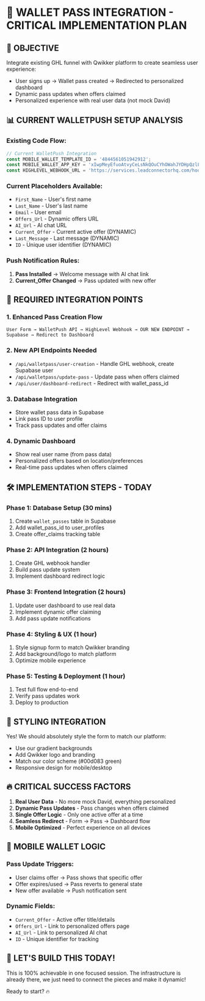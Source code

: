# 🎫 WALLET PASS INTEGRATION - CRITICAL IMPLEMENTATION PLAN

## 🎯 OBJECTIVE
Integrate existing GHL funnel with Qwikker platform to create seamless user experience:
- User signs up → Wallet pass created → Redirected to personalized dashboard
- Dynamic pass updates when offers claimed
- Personalized experience with real user data (not mock David)

## 📊 CURRENT WALLETPUSH SETUP ANALYSIS

### Existing Code Flow:
```javascript
// Current WalletPush Integration
const MOBILE_WALLET_TEMPLATE_ID = '4844561051942912';
const MOBILE_WALLET_APP_KEY = 'xIwpMeyEfuoAtvyCeLsNkQOuCYhOWahJYDHpQzlLfJbFWhptwLhArihcLcBCfpmF';
const HIGHLEVEL_WEBHOOK_URL = 'https://services.leadconnectorhq.com/hooks/IkBldqzvQG4XkoSxkCq8/webhook-trigger/h830Xao6D2o90210ROqj';
```

### Current Placeholders Available:
- `First_Name` - User's first name
- `Last_Name` - User's last name  
- `Email` - User email
- `Offers_Url` - Dynamic offers URL
- `AI_Url` - AI chat URL
- `Current_Offer` - Current active offer (DYNAMIC)
- `Last_Message` - Last message (DYNAMIC)
- `ID` - Unique user identifier (DYNAMIC)

### Push Notification Rules:
1. **Pass Installed** → Welcome message with AI chat link
2. **Current_Offer Changed** → Pass updated with new offer

## 🔄 REQUIRED INTEGRATION POINTS

### 1. **Enhanced Pass Creation Flow**
```
User Form → WalletPush API → HighLevel Webhook → OUR NEW ENDPOINT → Supabase → Redirect to Dashboard
```

### 2. **New API Endpoints Needed**
- `/api/walletpass/user-creation` - Handle GHL webhook, create Supabase user
- `/api/walletpass/update-pass` - Update pass when offers claimed
- `/api/user/dashboard-redirect` - Redirect with wallet_pass_id

### 3. **Database Integration**
- Store wallet pass data in Supabase
- Link pass ID to user profile
- Track pass updates and offer claims

### 4. **Dynamic Dashboard**
- Show real user name (from pass data)
- Personalized offers based on location/preferences
- Real-time pass updates when offers claimed

## 🛠 IMPLEMENTATION STEPS - TODAY

### Phase 1: Database Setup (30 mins)
1. Create `wallet_passes` table in Supabase
2. Add wallet_pass_id to user_profiles
3. Create offer_claims tracking table

### Phase 2: API Integration (2 hours)
1. Create GHL webhook handler
2. Build pass update system
3. Implement dashboard redirect logic

### Phase 3: Frontend Integration (2 hours)
1. Update user dashboard to use real data
2. Implement dynamic offer claiming
3. Add pass update notifications

### Phase 4: Styling & UX (1 hour)
1. Style signup form to match Qwikker branding
2. Add background/logo to match platform
3. Optimize mobile experience

### Phase 5: Testing & Deployment (1 hour)
1. Test full flow end-to-end
2. Verify pass updates work
3. Deploy to production

## 🎨 STYLING INTEGRATION

Yes! We should absolutely style the form to match our platform:
- Use our gradient backgrounds
- Add Qwikker logo and branding
- Match our color scheme (#00d083 green)
- Responsive design for mobile/desktop

## 🔥 CRITICAL SUCCESS FACTORS

1. **Real User Data** - No more mock David, everything personalized
2. **Dynamic Pass Updates** - Pass changes when offers claimed
3. **Single Offer Logic** - Only one active offer at a time
4. **Seamless Redirect** - Form → Pass → Dashboard flow
5. **Mobile Optimized** - Perfect experience on all devices

## 📱 MOBILE WALLET LOGIC

### Pass Update Triggers:
- User claims offer → Pass shows that specific offer
- Offer expires/used → Pass reverts to general state
- New offer available → Push notification sent

### Dynamic Fields:
- `Current_Offer` - Active offer title/details
- `Offers_Url` - Link to personalized offers page
- `AI_Url` - Link to personalized AI chat
- `ID` - Unique identifier for tracking

## 🚀 LET'S BUILD THIS TODAY!

This is 100% achievable in one focused session. The infrastructure is already there, we just need to connect the pieces and make it dynamic!

Ready to start? 🔥

